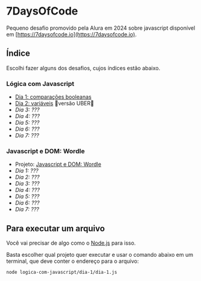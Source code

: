# 7DaysOfCode

Pequeno desafio promovido pela Alura em 2024 sobre javascript disponível em [https://7daysofcode.io](https://7daysofcode.io).

## Índice

Escolhi fazer alguns dos desafios, cujos índices estão abaixo.

### Lógica com Javascript

- [Dia 1: comparações booleanas](https://github.com/chinaglia-rafa/7DaysOfCode/tree/main/logica-com-javascript/dia-1)
- [Dia 2: variáveis](https://github.com/chinaglia-rafa/7DaysOfCode/tree/main/logica-com-javascript/dia-2) 🚀versão UBER🚀
- _Dia 3: ???_
- _Dia 4: ???_
- _Dia 5: ???_
- _Dia 6: ???_
- _Dia 7: ???_

### Javascript e DOM: Wordle

- Projeto: [Javascript e DOM: Wordle](https://github.com/chinaglia-rafa/7DaysOfCode/tree/wordle/wordle-com-javascript)
- _Dia 1: ???_
- _Dia 2: ???_
- _Dia 3: ???_
- _Dia 4: ???_
- _Dia 5: ???_
- _Dia 6: ???_
- _Dia 7: ???_

## Para executar um arquivo

Você vai precisar de algo como o [Node.js](https://nodejs.org/) para isso.

Basta escolher qual projeto quer executar e usar o comando abaixo em um terminal, que deve conter o endereço para o arquivo:

```bash
node logica-com-javascript/dia-1/dia-1.js
```
